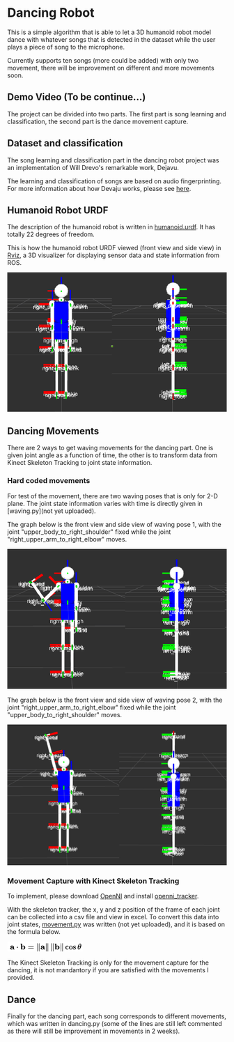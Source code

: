 # Dancing Robot

This is a simple algorithm that is able to let a 3D humanoid robot model dance with whatever songs that is detected in the dataset while the user plays a piece of song to the microphone.

Currently supports ten songs (more could be added) with only two movement, there will be improvement on different  and more movements soon.

## Demo Video (To be continue...)

The project can be divided into two parts. The first part is song learning and classification, the second part is the dance movement capture.

## Dataset and classification

The song learning and classification part in the dancing robot project was an implementation of Will Drevo's remarkable work, Dejavu.

The learning and classification of songs are based on audio fingerprinting. For more information about how Devaju works, please see [here](https://github.com/worldveil/dejavu).

## Humanoid Robot URDF

The description of the humanoid robot is written in [humanoid.urdf](https://github.com/WeiyuanDeng/Dancing-Robot/blob/master/urdf/humanoid.urdf). It has totally 22 degrees of freedom.

This is how the humanoid robot URDF viewed (front view and side view) in [Rviz](http://wiki.ros.org/rviz), a 3D visualizer for displaying sensor data and state information from ROS.

![image2](https://github.com/WeiyuanDeng/Dancing-Robot/blob/master/image/front_side_robot.png)

## Dancing Movements

There are 2 ways to get waving movements for the dancing part. One is given joint angle as a function of time, the other is to transform data from Kinect Skeleton Tracking to joint state information.

### Hard coded movements

For test of the movement, there are two waving poses that is only for 2-D plane. The joint state information varies with time is directly given in [waving.py](not yet uploaded).

The graph below is the front view and side view of waving pose 1, with the joint "upper_body_to_right_shoulder" fixed while the joint "right_upper_arm_to_right_elbow" moves.

![waving_pose_1](https://github.com/WeiyuanDeng/Dancing-Robot/blob/master/image/waving1_front_side.png)

The graph below is the front view and side view of waving pose 2, with the joint "right_upper_arm_to_right_elbow" fixed while the joint "upper_body_to_right_shoulder" moves.

![waving_pose_2](https://github.com/WeiyuanDeng/Dancing-Robot/blob/master/image/waving2_front_side.png)

### Movement Capture with Kinect Skeleton Tracking

To implement, please download [OpenNI](http://openni.ru/openni-sdk/openni-sdk-history-2/index.html) and install [openni_tracker](http://wiki.ros.org/openni_tracker).

With the skeleton tracker, the x, y and z position of the frame of each joint can be collected into a csv file and view in excel. To convert this data into joint states, [movement.py]() was written (not yet uploaded), and it is based on the formula below.

![formula](https://github.com/WeiyuanDeng/Dancing-Robot/blob/master/image/vector.png)

The Kinect Skeleton Tracking is only for the movement capture for the dancing, it is not mandantory if you are satisfied with the movements I provided.

## Dance

Finally for the dancing part, each song corresponds to different movements, which was written in dancing.py (some of the lines are still left commented as there will still be improvement in movements in 2 weeks).


